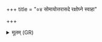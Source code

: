 +++
title = "०४ सोमायोत्तरासदे रक्षोघ्ने स्वाहा"

+++
<details><summary>मूलम् (GR)</summary>

सोमायोत्तरासदे रक्षोघ्ने स्वाहा ॥
</details>